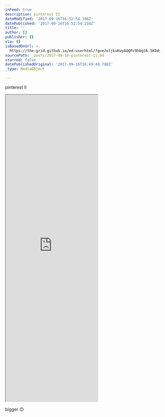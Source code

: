 ```yaml
---
inFeed: true
description: pinterest II
dateModified: '2017-09-16T16:52:54.106Z'
datePublished: '2017-09-16T16:52:54.258Z'
title: ''
author: []
publisher: {}
via: {}
isBasedOnUrl: >-
  https://the-grid.github.io/ed-userhtml/?g=eJxtjksKwyAQQPc9hbg3k-5K0dyiB5joJBqaKM6A9PZNP9BSun2PB8-yr6mIQr5tXgWaqCqu3mkAZCbhrqRNqBJL5_MKC8MOknQL68HCqx4OFlVAQbM7E7LTtI4ULkxVf_iYsQbTUpDo9KnvvxR7vJKJlOYoTh__uHf2VLHS5HQUKXwGaK39PM4ZJXHMBR6LONwBip5Oag
sourcePath: _posts/2017-09-16-pinterest-ii.md
starred: false
datePublishedOriginal: '2017-09-16T16:49:49.788Z'
_type: MediaObject

---
```

pinterest II

<iframe src="https://the-grid.github.io/ed-userhtml/?g=eJxlzk0KgzAQBeB9TxGy1-mm9AfjLTzAmIwmUk3IDITevkoLlrp9H-_xGrY5JFHIr8UqRwNlxdkaDYDMJFynsAhlYqltnGFiWIMg9cS6beDTbk8NKoeC1WqVi0bT3JPrmLLe8z5idlUJTrzR19v5QJ7C6MXo--XX2OKTdjvSd3ETn2kw2oskfgCUUv7ejxElsI8JtvPYvgH1bFdJ" height="1000" style=""></iframe>

bigger 🙃